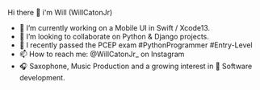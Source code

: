 Hi there 👋 i'm Will (WillCatonJr)

- 🎨 I’m currently working on a Mobile UI in Swift / Xcode13.
- 👯 I’m looking to collaborate on Python & Django projects.
- 🥂 I recently passed the PCEP exam #PythonProgrammer #Entry-Level
- 📫 How to reach me: @WillCatonJr_ on Instagram 
- 🎧 Saxophone, Music Production and a growing interest in 📱 Software development.
